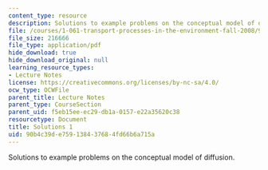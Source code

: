 ```yaml
---
content_type: resource
description: Solutions to example problems on the conceptual model of diffusion.
file: /courses/1-061-transport-processes-in-the-environment-fall-2008/90b4c39de759138437684fd66b6a715a_solutions1.pdf
file_size: 216666
file_type: application/pdf
hide_download: true
hide_download_original: null
learning_resource_types:
- Lecture Notes
license: https://creativecommons.org/licenses/by-nc-sa/4.0/
ocw_type: OCWFile
parent_title: Lecture Notes
parent_type: CourseSection
parent_uid: f5eb15ee-ec29-db1a-0157-e22a35620c38
resourcetype: Document
title: Solutions 1
uid: 90b4c39d-e759-1384-3768-4fd66b6a715a
---
```

Solutions to example problems on the conceptual model of diffusion.